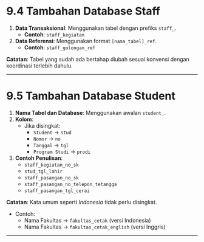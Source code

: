 # 9.4 Tambahan Database Staff

1. **Data Transaksional**: Menggunakan tabel dengan prefiks `staff_`.
    - **Contoh**: `staff_kegiatan`
2. **Data Referensi**: Menggunakan format `[nama_tabel]_ref`.
    - **Contoh**: `staff_golongan_ref`

**Catatan**: Tabel yang sudah ada bertahap diubah sesuai konvensi dengan koordinasi terlebih dahulu.

---

# 9.5 Tambahan Database Student

1. **Nama Tabel dan Database**: Menggunakan awalan `student_`.
2. **Kolom**:
    - Jika disingkat:
        - `Student` → `stud`
        - `Nomor` → `no`
        - `Tanggal` → `tgl`
        - `Program Studi` → `prodi`
3. **Contoh Penulisan**:
    - `staff_kegiatan_no_sk`
    - `stud_tgl_lahir`
    - `staff_pasangan_no_sk`
    - `staff_pasangan_no_telepon_tetangga`
    - `staff_pasangan_tgl_cerai`

**Catatan**: Kata umum seperti *Indonesia* tidak perlu disingkat.

- Contoh:
    - Nama Fakultas → `fakultas_cetak` (versi Indonesia)
    - Nama Fakultas → `fakultas_cetak_english` (versi Inggris)

---